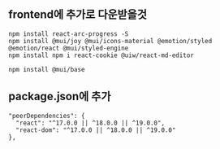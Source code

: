 
## frontend에 추가로 다운받을것
```
npm install react-arc-progress -S
npm install @mui/joy @mui/icons-material @emotion/styled @emotion/react @mui/styled-engine
npm install npm i react-cookie @uiw/react-md-editor
```
```npm install @mui/base```


## package.json에 추가
```
"peerDependencies": {
  "react": "^17.0.0 || ^18.0.0 || ^19.0.0",
  "react-dom": "^17.0.0 || ^18.0.0 || ^19.0.0"
},

```
